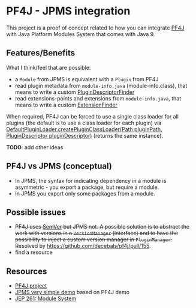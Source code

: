 PF4J - JPMS integration
=====================
This project is a proof of concept related to how you can integrate [PF4J](https://github.com/decebals/pf4j) with Java Platform Modules System that comes with Java 9.

Features/Benefits
-------------------
What I think/feel that are possible:
- a `Module` from JPMS is equivalent with a `Plugin` from PF4J
- read plugin metadata from `module-info.java` (module-info.class), that means to write a custom [PluginDescriptorFinder](https://github.com/decebals/pf4j/blob/master/pf4j/src/main/java/ro/fortsoft/pf4j/PluginDescriptorFinder.java)
- read extensions-points and extensions from `module-info.java`, that means to write a custom [ExtensionFinder](https://github.com/decebals/pf4j/blob/master/pf4j/src/main/java/ro/fortsoft/pf4j/ExtensionFinder.java)

When required, PF4J can be forced to use a single class loader for all plugins (the default is to use a class loader for each plugin) via [DefaultPluginLoader.createPluginClassLoader(Path pluginPath, PluginDescriptor pluginDescriptor)](https://github.com/decebals/pf4j/blob/master/pf4j/src/main/java/ro/fortsoft/pf4j/DefaultPluginLoader.java#L51) (returns the same instance).

**TODO**: add other ideas

PF4J vs JPMS (conceptual)
-------------------
- In JPMS, the syntax for indicating dependency in a module is asymmetric - you export a package, but require
a module. 
- In JPMS you export only some packages from a module.

Possible issues
-------------------
- ~~PF4J uses [SemVer](http://semver.org/) but JPMS not.
A possible solution is to abstract the work with versions in a `VersionManager` (interface) and to have the possibility to inject a custom version manager in `PluginManager`.~~ Resolved by https://github.com/decebals/pf4j/pull/155.
- find a resource

Resources
-------------------
- [PF4J project](https://github.com/decebals/pf4j)
- [JPMS very simple demo](https://github.com/decebals/jpms-demo) based on PF4J demo
- [JEP 261: Module System](http://openjdk.java.net/jeps/261)
